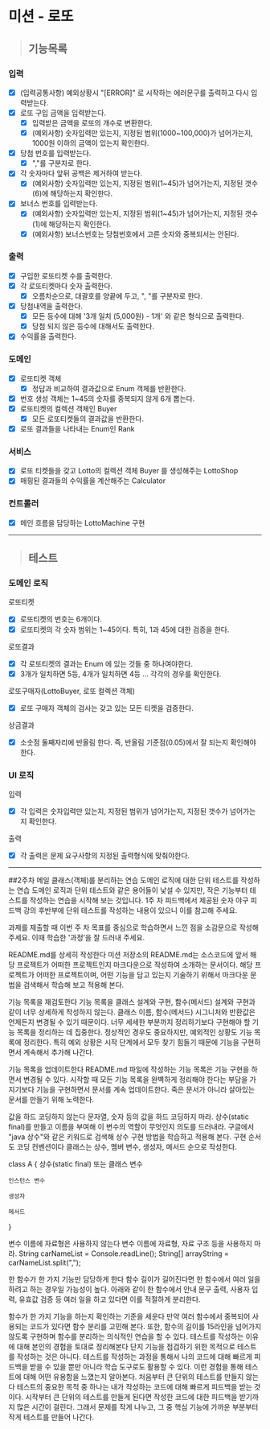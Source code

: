 # 미션 - 로또

>## 기능목록

### 입력
 - [x] (입력공통사항) 예외상황시 "[ERROR]" 로 시작하는 에러문구를 출력하고 다시 입력받는다.
 - [x] 로또 구입 금액을 입력받는다.
   - [x] 입력받은 금액을 로또의 개수로 변환한다.
   - [x] (예외사항) 숫자입력만 있는지, 지정된 범위(1000~100,000)가 넘어가는지, 1000원 이하의 금액이 있는지 확인한다. 
 - [x] 당첨 번호를 입력받는다.
   - [x] ","를 구분자로 한다.
 - [x] 각 숫자마다 앞뒤 공백은 제거하여 받는다.
   - [x] (예외사항) 숫자입력만 있는지, 지정된 범위(1~45)가 넘어가는지, 지정된 갯수(6)에 해당하는지 확인한다.
 - [x] 보너스 번호를 입력받는다.
   - [x] (예외사항) 숫자입력만 있는지, 지정된 범위(1~45)가 넘어가는지, 지정된 갯수(1)에 해당하는지 확인한다.
   - [x] (예외사항) 보너스번호는 당첨번호에서 고른 숫자와 중복되서는 안된다.

### 출력
 - [x] 구입한 로또티켓 수를 출력한다.
 - [x] 각 로또티켓마다 숫자 출력한다.
   - [x] 오름차순으로, 대괄호를 양끝에 두고, ", "를 구분자로 한다.
 - [x] 당첨내역을 출력한다.
   - [x] 모든 등수에 대해 '3개 일치 (5,000원) - 1개' 와 같은 형식으로 출력한다.
   - [x] 당첨 되지 않은 등수에 대해서도 출력한다.
 - [x] 수익률을 출력한다.

### 도메인
 - [x] 로또티켓 객체
   - [x] 정답과 비교하여 결과값으로 Enum 객체를 반환한다.
 - [x] 번호 생성 객체는 1~45의 숫자를 중복되지 않게 6개 뽑는다.
 - [x] 로또티켓의 컬렉션 객체인 Buyer
   - [x] 모든 로또티켓들의 결과값을 반환한다.
 - [x] 로또 결과들을 나타내는 Enum인 Rank

### 서비스
 - [x] 로또 티켓들을 갖고 Lotto의 컬렉션 객체 Buyer 를 생성해주는 LottoShop
 - [x] 매핑된 결과들의 수익률을 계산해주는 Calculator

### 컨트롤러
 - [x] 메인 흐름을 담당하는 LottoMachine 구현

---
>## 테스트
### 도메인 로직 

로또티켓
 - [x] 로또티켓의 번호는 6개이다.
 - [x] 로또티켓의 각 숫자 범위는 1~45이다. 특히, 1과 45에 대한 검증을 한다.

로또결과
 - [x] 각 로또티켓의 결과는 Enum 에 있는 것들 중 하나여야한다.
 - [x] 3개가 일치하면 5등, 4개가 일치하면 4등 ... 각각의 경우를 확인한다.

로또구매자(LottoBuyer, 로또 컬렉션 객체)
 - [x] 로또 구매자 객체의 검사는 갖고 있는 모든 티켓을 검증한다.

상금결과
 - [x] 소숫점 둘째자리에 반올림 한다. 즉, 반올림 기준점(0.05)에서 잘 되는지 확인해야한다.

### UI 로직
입력
 - [x] 각 입력은 숫자입력만 있는지, 지정된 범위가 넘어가는지, 지정된 갯수가 넘어가는지 확인한다.

출력
 - [x] 각 출력은 문제 요구사항의 지정된 출력형식에 맞춰야한다.

-----------------------------------------------

##2주차 메일
클래스(객체)를 분리하는 연습
도메인 로직에 대한 단위 테스트를 작성하는 연습
도메인 로직과 단위 테스트와 같은 용어들이 낯설 수 있지만, 작은 기능부터 테스트를 작성하는 연습을 시작해 보는 것입니다. 
1주 차 피드백에서 제공된 숫자 야구 피드백 강의 후반부에 단위 테스트를 작성하는 내용이 있으니 이를 참고해 주세요.

과제를 제출할 때 이번 주 차 목표를 중심으로 학습하면서 느낀 점을 소감문으로 작성해 주세요.
이때 학습한 '과정’을 잘 드러내 주세요.

README.md를 상세히 작성한다
미션 저장소의 README.md는 소스코드에 앞서 해당 프로젝트가 어떠한 프로젝트인지 마크다운으로 작성하여 소개하는 문서이다. 
해당 프로젝트가 어떠한 프로젝트이며, 어떤 기능을 담고 있는지 기술하기 위해서 마크다운 문법을 검색해서 학습해 보고 적용해 본다.

기능 목록을 재검토한다
기능 목록을 클래스 설계와 구현, 함수(메서드) 설계와 구현과 같이 너무 상세하게 작성하지 않는다.
클래스 이름, 함수(메서드) 시그니처와 반환값은 언제든지 변경될 수 있기 때문이다. 
너무 세세한 부분까지 정리하기보다 구현해야 할 기능 목록을 정리하는 데 집중한다. 
정상적인 경우도 중요하지만, 예외적인 상황도 기능 목록에 정리한다.
특히 예외 상황은 시작 단계에서 모두 찾기 힘들기 때문에 기능을 구현하면서 계속해서 추가해 나간다.

기능 목록을 업데이트한다
README.md 파일에 작성하는 기능 목록은 기능 구현을 하면서 변경될 수 있다.
시작할 때 모든 기능 목록을 완벽하게 정리해야 한다는 부담을 가지기보다 기능을 구현하면서 문서를 계속 업데이트한다.
죽은 문서가 아니라 살아있는 문서를 만들기 위해 노력한다.

값을 하드 코딩하지 않는다
문자열, 숫자 등의 값을 하드 코딩하지 마라. 상수(static final)를 만들고 이름을 부여해 이 변수의 역할이 무엇인지 의도를 드러내라.
구글에서 "java 상수"와 같은 키워드로 검색해 상수 구현 방법을 학습하고 적용해 본다.
구현 순서도 코딩 컨벤션이다
클래스는 상수, 멤버 변수, 생성자, 메서드 순으로 작성한다.

class A {
상수(static final) 또는 클래스 변수

    인스턴스 변수

    생성자

    메서드
}

변수 이름에 자료형은 사용하지 않는다
변수 이름에 자료형, 자료 구조 등을 사용하지 마라.
String carNameList = Console.readLine();
String[] arrayString = carNameList.split(",");

한 함수가 한 가지 기능만 담당하게 한다
함수 길이가 길어진다면 한 함수에서 여러 일을 하려고 하는 경우일 가능성이 높다.
아래와 같이 한 함수에서 안내 문구 출력, 사용자 입력, 유효값 검증 등 여러 일을 하고 있다면 이를 적절하게 분리한다.

함수가 한 가지 기능을 하는지 확인하는 기준을 세운다
만약 여러 함수에서 중복되어 사용되는 코드가 있다면 함수 분리를 고민해 본다.
또한, 함수의 길이를 15라인을 넘어가지 않도록 구현하며 함수를 분리하는 의식적인 연습을 할 수 있다.
테스트를 작성하는 이유에 대해 본인의 경험을 토대로 정리해본다
단지 기능을 점검하기 위한 목적으로 테스트를 작성하는 것은 아니다.
테스트를 작성하는 과정을 통해서 나의 코드에 대해 빠르게 피드백을 받을 수 있을 뿐만 아니라
학습 도구로도 활용할 수 있다. 이런 경험을 통해 테스트에 대해 어떤 유용함을 느꼈는지 알아본다.
처음부터 큰 단위의 테스트를 만들지 않는다
테스트의 중요한 목적 중 하나는 내가 작성하는 코드에 대해 빠르게 피드백을 받는 것이다.
시작부터 큰 단위의 테스트를 만들게 된다면 작성한 코드에 대한 피드백을 받기까지 많은 시간이 걸린다.
그래서 문제를 작게 나누고, 그 중 핵심 기능에 가까운 부분부터 작게 테스트를 만들어 나간다.


